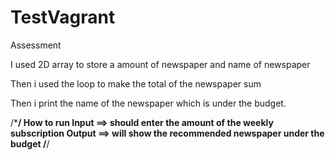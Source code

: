 # TestVagrant
Assessment

I used 2D array to store a amount of newspaper and name of newspaper

Then i used the loop to make the total of the newspaper sum

Then i print the name of the newspaper which is under the budget.

/*******************/
How to run
Input ==> should enter the amount of the weekly subscription
Output ==> will show the recommended newspaper under the budget
/******************/
